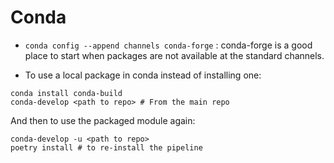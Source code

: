 # Conda

* `conda config --append channels conda-forge` : conda-forge is a good place to start when packages are not available at the standard channels.

* To use a local package in conda instead of installing one:

```
conda install conda-build
conda-develop <path to repo> # From the main repo
```

And then to use the packaged module again:

```
conda-develop -u <path to repo>
poetry install # to re-install the pipeline
```


